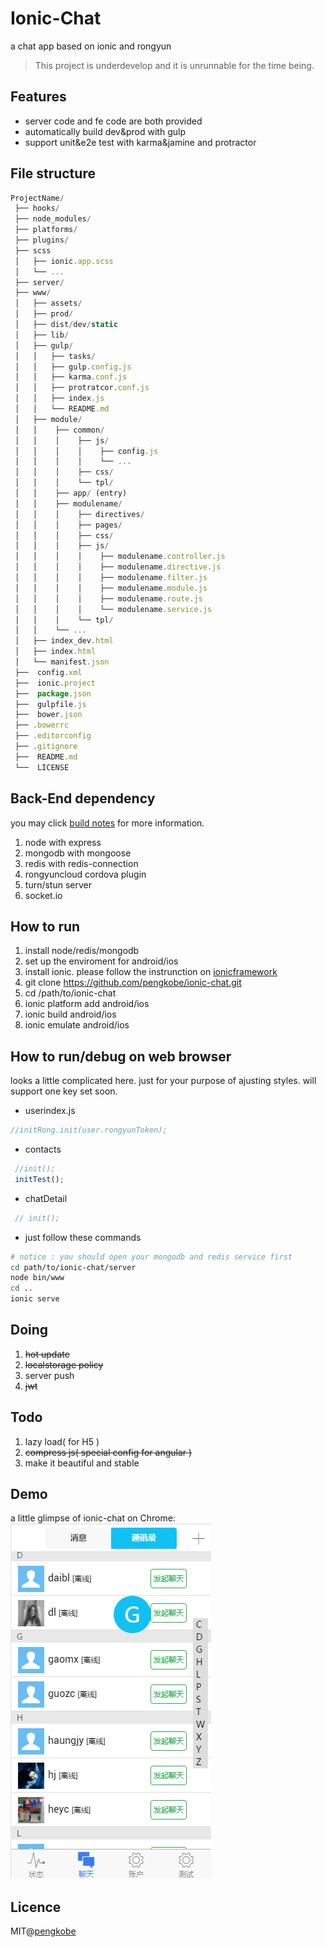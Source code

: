 # Ionic-Chat
a chat app based on ionic and rongyun
> This project is underdevelop and it is unrunnable for the time being.

## Features
* server code and fe code are both provided
* automatically build dev&prod with gulp
* support unit&e2e test with karma&jamine and protractor


## File structure
   ```javascript
   ProjectName/
    ├── hooks/
    ├── node_modules/
    ├── platforms/
    ├── plugins/
    ├── scss
    │   ├── ionic.app.scss
    │   └── ...
    ├── server/
    ├── www/
    │   ├── assets/
    │   ├── prod/
    │   ├── dist/dev/static
    │   ├── lib/
    │   ├── gulp/
    │   │   ├── tasks/
    │   │   ├── gulp.config.js
    │   │   ├── karma.conf.js
    │   │   ├── protratcor.conf.js
    │   │   ├── index.js
    │   │   └── README.md
    │   ├── module/
    │   │    ├── common/
    │   │    │    ├── js/
    │   │    │    │    ├── config.js
    │   │    │    │    └── ...
    │   │    │    ├── css/
    │   │    │    └── tpl/
    │   │    ├── app/ (entry)
    │   │    ├── modulename/
    │   │    │    ├── directives/
    │   │    │    ├── pages/
    │   │    │    ├── css/
    │   │    │    ├── js/
    │   │    │    │    ├── modulename.controller.js
    │   │    │    │    ├── modulename.directive.js
    │   │    │    │    ├── modulename.filter.js
    │   │    │    │    ├── modulename.module.js
    │   │    │    │    ├── modulename.route.js
    │   │    │    │    └── modulename.service.js
    │   │    │    └── tpl/
    │   │    └── ...
    │   ├── index_dev.html
    │   ├── index.html
    │   └── manifest.json
    ├──  config.xml
    ├──  ionic.project
    ├──  package.json
    ├──  gulpfile.js
    ├──  bower.json
    ├── .bowerrc
    ├── .editorconfig
    ├── .gitignore
    ├──  README.md
    └──  LICENSE
   ```

## Back-End dependency
you may click [build notes](server/README.md) for more information.

1. node with express
2. mongodb with mongoose
3. redis with redis-connection
4. rongyuncloud cordova plugin
5. turn/stun server
6. socket.io

## How to run
1. install node/redis/mongodb
2. set up the enviroment for android/ios
3. install ionic. please follow the instrunction on [ionicframework](http://ionicframework.com/getting-started/)
4. git clone https://github.com/pengkobe/ionic-chat.git
5. cd /path/to/ionic-chat
6. ionic platform add android/ios
7. ionic build android/ios
8. ionic emulate android/ios


## How to run/debug on web browser
looks a little complicated here. just for your purpose of ajusting styles.
will support one key set soon.
+ userindex.js
```javascript
//initRong.init(user.rongyunToken);
```

+ contacts
```javascript
 //init();
 initTest();
```

+ chatDetail
```javascript
 // init();
```

+ just follow these commands
```bash
# notice : you should open your mongodb and redis service first
cd path/to/ionic-chat/server
node bin/www
cd ..
ionic serve
```

## Doing
1. ~~hot update~~
2. ~~localstorage policy~~
3. server push
4. ~~jwt~~

## Todo
1. lazy load( for H5 )
2. ~~compress js( special config for angular )~~
3. make it beautiful and stable

## Demo
a little glimpse of ionic-chat on Chrome:  
![ionic-chat-demo](./demo/ionic-chat-demo.png)

## Licence
MIT@[pengkobe](yipeng.info)
